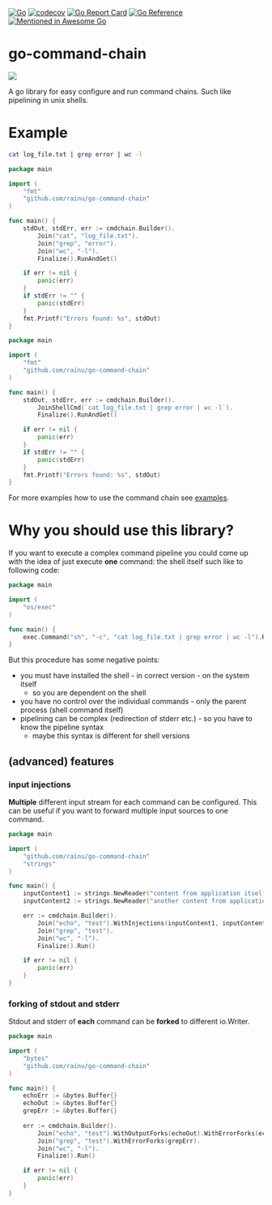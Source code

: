 [![Go](https://github.com/rainu/go-command-chain/actions/workflows/build.yml/badge.svg)](https://github.com/rainu/go-command-chain/actions/workflows/build.yml)
[![codecov](https://codecov.io/gh/rainu/go-command-chain/branch/main/graph/badge.svg)](https://codecov.io/gh/rainu/go-command-chain)
[![Go Report Card](https://goreportcard.com/badge/github.com/rainu/go-command-chain)](https://goreportcard.com/report/github.com/rainu/go-command-chain)
[![Go Reference](https://pkg.go.dev/badge/github.com/rainu/go-command-chain.svg)](https://pkg.go.dev/github.com/rainu/go-command-chain)
[![Mentioned in Awesome Go](https://awesome.re/mentioned-badge.svg)](https://github.com/avelino/awesome-go)

# go-command-chain
![](https://media.discordapp.net/attachments/1101609055094575192/1102605830592925717/rainu_cyberpunkt_netrunner_cat_1_dad93401-86aa-4ea2-b4d6-c171077d401d.png)

A go library for easy configure and run command chains. Such like pipelining in unix shells.

# Example
```sh
cat log_file.txt | grep error | wc -l
```

```go
package main

import (
	"fmt"
	"github.com/rainu/go-command-chain"
)

func main() {
	stdOut, stdErr, err := cmdchain.Builder().
		Join("cat", "log_file.txt").
		Join("grep", "error").
		Join("wc", "-l").
		Finalize().RunAndGet()

	if err != nil {
		panic(err)
	}
	if stdErr != "" {
		panic(stdErr)
	}
	fmt.Printf("Errors found: %s", stdOut)
}
```

```go
package main

import (
	"fmt"
	"github.com/rainu/go-command-chain"
)

func main() {
	stdOut, stdErr, err := cmdchain.Builder().
		JoinShellCmd(`cat log_file.txt | grep error | wc -l`).
		Finalize().RunAndGet()

	if err != nil {
		panic(err)
	}
	if stdErr != "" {
		panic(stdErr)
	}
	fmt.Printf("Errors found: %s", stdOut)
}
```

For more examples how to use the command chain see [examples](example_test.go).

# Why you should use this library?

If you want to execute a complex command pipeline you could come up with the idea of just execute **one** command: the
shell itself such like to following code:

```go
package main

import (
	"os/exec"
)

func main() {
	exec.Command("sh", "-c", "cat log_file.txt | grep error | wc -l").Run()
}
```

But this procedure has some negative points:
* you must have installed the shell - in correct version - on the system itself
    * so you are dependent on the shell
* you have no control over the individual commands - only the parent process (shell command itself)
* pipelining can be complex (redirection of stderr etc.) - so you have to know the pipeline syntax
    * maybe this syntax is different for shell versions

## (advanced) features

### input injections
**Multiple** different input stream for each command can be configured. This can be useful if you want to 
forward multiple input sources to one command.

```go
package main

import (
	"github.com/rainu/go-command-chain"
	"strings"
)

func main() {
	inputContent1 := strings.NewReader("content from application itself\n")
	inputContent2 := strings.NewReader("another content from application itself\n")

	err := cmdchain.Builder().
		Join("echo", "test").WithInjections(inputContent1, inputContent2).
		Join("grep", "test").
		Join("wc", "-l").
		Finalize().Run()

	if err != nil {
		panic(err)
	}
}
```

### forking of stdout and stderr

Stdout and stderr of **each** command can be **forked** to different io.Writer.

```go
package main

import (
	"bytes"
	"github.com/rainu/go-command-chain"
)

func main() {
	echoErr := &bytes.Buffer{}
	echoOut := &bytes.Buffer{}
	grepErr := &bytes.Buffer{}
	
	err := cmdchain.Builder().
		Join("echo", "test").WithOutputForks(echoOut).WithErrorForks(echoErr).
		Join("grep", "test").WithErrorForks(grepErr).
		Join("wc", "-l").
		Finalize().Run()

	if err != nil {
		panic(err)
	}
}
```
